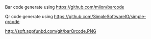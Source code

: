 Bar code generate using https://github.com/milon/barcode

Qr code generate using https://github.com/SimpleSoftwareIO/simple-qrcode

http://soft.appfunbd.com/git/barQrcode.PNG
